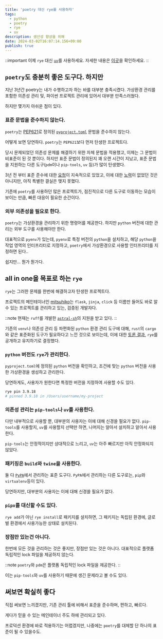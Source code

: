 ```yaml
---
title: 'poetry 대신 rye를 사용하자'
tags:
  - python
  - poetry
  - rye
  - uv
description: 생산성 향상을 위해
date: 2024-03-02T16:07:14.156+09:00
publish: true
---
```


::important
이제 `rye` 대신 [`uv`](https://github.com/astral-sh/uv)를 사용하세요.
자세한 내용은 [이곳](/@post/python/use_uv)을 확인하세요.
::

## `poetry`도 충분히 좋은 도구다. 하지만
지난 3년간 poetry는 내가 수행하고자 하는 바를 대부분 충족시켰다.
가상환경 관리를 포함한 의존성 관리 및, 파이썬 프로젝트 관리에 있어서 대부분 만족스러웠다.

하지만 몇가지 아쉬운 점이 있다.

### 표준 문법을 준수하지 않는다.
`poetry`는 [PEP621](https://peps.python.org/pep-0621/)로 정의된
[`pyproject.toml`](https://packaging.python.org/en/latest/specifications/pyproject-toml/#pyproject-toml-spec) 문법을 준수하지 않는다.

어떻게 보면 당연하다. `poetry`는 `PEP621`보다 먼저 탄생한 프로젝트다.

당시 문제되었던 의존성 문제를 해결하기 위한 자체 문법을 적용했고,
이제는 그 문법이 비표준이 된 것 뿐이다.
하지만 표준 문법이 정의된지 꽤 오랜 시간이 지났고,
표준 문법을 지원하는 다른 도구(`pdm`이나 `pip-tools`, `uv` 등)가 많이 탄생했다.

3년 전 부터 표준 준수에 대한 [요청](https://github.com/python-poetry/roadmap/issues/3)이 지속적으로 있었고,
이에 대한 [노력](https://github.com/python-poetry/poetry-core/pull/567)이 없었던 것은 아니지만,
아직 특별한 결실은 맺지 못했다.

기존에 `poetry`를 사용하던 많은 프로젝트가,
점진적으로 다른 도구로 이동하는 모습이 보이는 만큼, 빠른 대응이 필요한 순간이다.

### 외부 의존성을 필요로 한다.
`poetry`는 가상환경을 관리하기 위한 명령어를 제공한다.
하지만 `python` 버전에 대한 관리는 외부 도구를 사용해야만 한다.

대표적으로 `pyenv`가 있는데,
`pyenv`로 특정 버전의 `python`을 설치하고,
해당 `python`을 작업 영역의 인터프리터로 지정하고,
`poetry`에서 가상환경으로 사용할 인터프리터를 지정하면 된다..

쉽지만... 뭔가 뭔가다.

## all in one을 목표로 하는 `rye`

`rye`는 그러한 문제를 한번에 해결하고자 탄생한 프로젝트다.

프로젝트의 메인테이너인 [mitsuhiko](https://github.com/mitsuhiko)는
`flask`, `jinja`, `click` 등 이름만 들어도 바로 알 수 있는 프로젝트를 관리하고 있는,
검증된 개발자다.

::note
현재는 `ruff`를 개발한 [`astral-sh`](https://astral.sh/)의 지원을 받고 있다.
::

기존의 `venv`나 의존성 관리 등 파편화된 `python` 환경 관리 도구에 대해,
`rust`의 `cargo`와 같은 표준화된 도구가 필요하다고 느낀 것으로 보이는데,
이에 대한 [토론 결과](https://github.com/astral-sh/rye/discussions/6),
`rye`를 공개하고 유지하기로 결정했다.

### `python` 버전도 `rye`가 관리한다.

`pyproject.toml`에 정의된 `python` 버전을 확인하고,
조건에 맞는 `python` 버전을 사용한 가상환경을 생성하고 관리한다.

당연하게도, 사용자가 원한다면 특정한 버전을 지정하여 사용할 수도 있다.
```bash
rye pin 3.9.18
# pinned 3.9.18 in /Users/username/my-project
```

### 의존성 관리는 `pip-tools`나 `uv`를 사용한다.

다만 내부적으로 사용할 뿐, 대부분의 사용자는 이에 대해 신경쓸 필요가 없다.
`pip-tools`를 사용할지, `uv`를 사용할지 선택만 하면,
나머지는 알아서 설치하고 알아서 사용한다.

`pip-tools`는 안정적이지만 상대적으로 느리고,
`uv`는 아주 빠르지만 아직 안정화되지 않았다.

### 패키징은 `build`와 `twine`을 사용한다.

둘 다 [`PyPA`](https://www.pypa.io/en/latest/)에서 관리하는 표준 도구다.
`PyPA`에서 관리하는 다른 도구로는, `pip`와 `virtualenv`등이 있다.

당연하지만, 대부분의 사용자는 이에 대해 신경쓸 필요가 없다.

### `pipx`를 대신할 수도 있다.

`rye add`가 아닌 `rye install`로 패키지를 설치하면,
그 패키지는 독립된 환경에, 글로벌 환경에서 사용가능한 상태로 설치된다.

### 장점만 있는건 아니다.

한번에 모든 것을 관리하는 것은 좋지만, 장점만 있는 것은 아니다.
대표적으로 플랫폼 독립적인 lock 파일을 제공하지 않는다.

::note
`poetry`와 `pdm`은 플랫폼 독립적인 lock 파일을 제공한다.
::

이는 `pip-tools`와 `uv`를 사용하기 때문에 생긴 문제라고 볼 수도 있다.


## 써보면 확실히 좋다
직접 써보면 느끼겠지만,
기존 관리 툴에 비해서 표준을 준수하며, 편하고, 빠르다.

게다가 믿을 수 있는 메인테이너 주도 하에 관리되고 있다.

프로덕션 환경에 바로 적용하기는 어렵겠지만, 
나중에는 `poetry`를 대체할 단 하나의 표준이 될 수 있을수도.